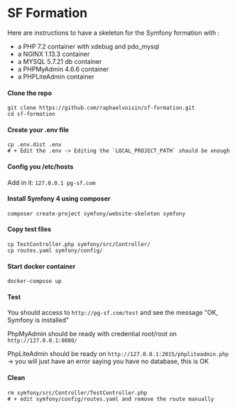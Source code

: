 # SF Formation  

Here are instructions to have a skeleton for the Symfony formation with :  
* a PHP 7.2 container with xdebug and pdo_mysql
* a NGINX 1.13.3 container
* a MYSQL 5.7.21 db container
* a PHPMyAdmin 4.6.6 container
* a PHPLiteAdmin container

#### Clone the repo
```
git clone https://github.com/raphaelvoisin/sf-formation.git
cd sf-formation
```
#### Create your .env file
```
cp .env.dist .env
# + Edit the .env -> Editing the `LOCAL_PROJECT_PATH` should be enough
```

#### Config you /etc/hosts
Add in it:
`127.0.0.1 pg-sf.com`

#### Install Symfony 4 using composer
```
composer create-project symfony/website-skeleton symfony
```

#### Copy test files
```
cp TestController.php symfony/src/Controller/
cp routes.yaml symfony/config/
```

#### Start docker container
```
docker-compose up
```

#### Test
You should access to `http://pg-sf.com/test` and see the message "OK, Symfony is installed"
  
PhpMyAdmin should be ready with credential root/root on `http://127.0.0.1:8080/`
  
PhpLiteAdmin should be ready on `http://127.0.0.1:2015/phpliteadmin.php`  
-> you will just have an error saying you have no database, this is OK

#### Clean
```
rm symfony/src/Controller/TestController.php
# + edit symfony/config/routes.yaml and remove the route manually
```